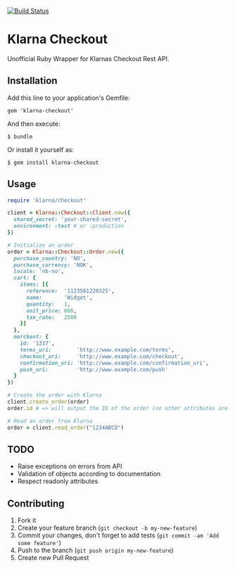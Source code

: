[![Build Status](https://magnum.travis-ci.com/Skalar/klarna-checkout-ruby.png?token=e2yW3RUEf8aqmbRkK1DS)](https://magnum.travis-ci.com/Skalar/klarna-checkout-ruby)

# Klarna Checkout

Unofficial Ruby Wrapper for Klarnas Checkout Rest API.

## Installation

Add this line to your application's Gemfile:

    gem 'klarna-checkout'

And then execute:

    $ bundle

Or install it yourself as:

    $ gem install klarna-checkout

## Usage

```ruby
require 'klarna/checkout'

client = Klarna::Checkout::Client.new({
  shared_secret: 'your-shared-secret',
  environment: :test # or :production
})

# Initialize an order
order = Klarna::Checkout::Order.new({
  purchase_country: 'NO',
  purchase_currency: 'NOK',
  locale: 'nb-no',
  cart: {
    items: [{
      reference:  '1123581220325',
      name:       'Widget',
      quantity:   1,
      unit_price: 666,
      tax_rate:   2500
    }]
  },
  merchant: {
    id: '1337',
    terms_uri:        'http://www.example.com/terms',
    checkout_uri:     'http://www.example.com/checkout',
    confirmation_uri: 'http://www.example.com/confirmation_uri',
    push_uri:         'http://www.example.com/push'
  }
})

# Create the order with Klarna
client.create_order(order)
order.id # => will output the ID of the order (no other attributes are updated)

# Read an order from Klarna
order = client.read_order("1234ABCD")
```

## TODO

* Raise exceptions on errors from API
* Validation of objects according to documentation
* Respect readonly attributes

## Contributing

1. Fork it
2. Create your feature branch (`git checkout -b my-new-feature`)
3. Commit your changes, don't forget to add tests (`git commit -am 'Add some feature'`)
4. Push to the branch (`git push origin my-new-feature`)
5. Create new Pull Request
